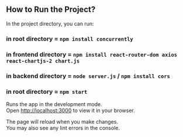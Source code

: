 
## How to Run the Project?

In the project directory, you can run:

### in root directory = `npm install concurrently`
### in frontend directory = `npm install react-router-dom axios react-chartjs-2 chart.js`
### in backend directory = `node server.js` /  `npm install cors`
### in root directory = `npm start`

Runs the app in the development mode.\
Open [http://localhost:3000](http://localhost:3000) to view it in your browser.

The page will reload when you make changes.\
You may also see any lint errors in the console.


